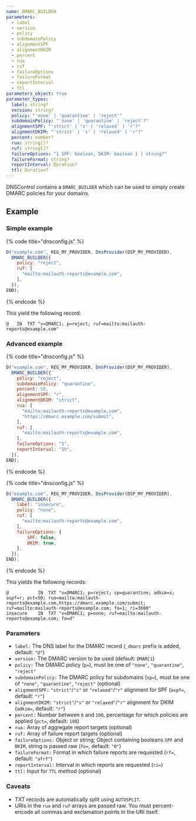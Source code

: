 ```yaml
---
name: DMARC_BUILDER
parameters:
  - label
  - version
  - policy
  - subdomainPolicy
  - alignmentSPF
  - alignmentDKIM
  - percent
  - rua
  - ruf
  - failureOptions
  - failureFormat
  - reportInterval
  - ttl
parameters_object: true
parameter_types:
  label: string?
  version: string?
  policy: "'none' | 'quarantine' | 'reject'"
  subdomainPolicy: "'none' | 'quarantine' | 'reject'?"
  alignmentSPF: "'strict' | 's' | 'relaxed' | 'r'?"
  alignmentDKIM: "'strict' | 's' | 'relaxed' | 'r'?"
  percent: number?
  rua: string[]?
  ruf: string[]?
  failureOptions: "{ SPF: boolean, DKIM: boolean } | string?"
  failureFormat: string?
  reportInterval: Duration?
  ttl: Duration?
---
```


DNSControl contains a `DMARC_BUILDER` which can be used to simply create
DMARC policies for your domains.


## Example

### Simple example

{% code title="dnsconfig.js" %}
```javascript
D("example.com", REG_MY_PROVIDER, DnsProvider(DSP_MY_PROVIDER),
  DMARC_BUILDER({
    policy: "reject",
    ruf: [
      "mailto:mailauth-reports@example.com",
    ],
  }),
END);
```
{% endcode %}

This yield the following record:

```text
@   IN  TXT "v=DMARC1; p=reject; ruf=mailto:mailauth-reports@example.com"
```

### Advanced example

{% code title="dnsconfig.js" %}
```javascript
D("example.com", REG_MY_PROVIDER, DnsProvider(DSP_MY_PROVIDER),
  DMARC_BUILDER({
    policy: "reject",
    subdomainPolicy: "quarantine",
    percent: 50,
    alignmentSPF: "r",
    alignmentDKIM: "strict",
    rua: [
      "mailto:mailauth-reports@example.com",
      "https://dmarc.example.com/submit",
    ],
    ruf: [
      "mailto:mailauth-reports@example.com",
    ],
    failureOptions: "1",
    reportInterval: "1h",
  }),
END);
```
{% endcode %}

{% code title="dnsconfig.js" %}
```javascript
D("example.com", REG_MY_PROVIDER, DnsProvider(DSP_MY_PROVIDER),
  DMARC_BUILDER({
    label: "insecure",
    policy: "none",
    ruf: [
      "mailto:mailauth-reports@example.com",
    ],
    failureOptions: {
        SPF: false,
        DKIM: true,
    },
  }),
END);
```
{% endcode %}

This yields the following records:

```text
@           IN  TXT "v=DMARC1; p=reject; sp=quarantine; adkim=s; aspf=r; pct=50; rua=mailto:mailauth-reports@example.com,https://dmarc.example.com/submit; ruf=mailto:mailauth-reports@example.com; fo=1; ri=3600"
insecure    IN  TXT "v=DMARC1; p=none; ruf=mailto:mailauth-reports@example.com; fo=d"
```

### Parameters

* `label:` The DNS label for the DMARC record (`_dmarc` prefix is added, default: `"@"`)
* `version:` The DMARC version to be used (default: `DMARC1`)
* `policy:` The DMARC policy (`p=`), must be one of `"none"`, `"quarantine"`, `"reject"`
* `subdomainPolicy:` The DMARC policy for subdomains (`sp=`), must be one of `"none"`, `"quarantine"`, `"reject"` (optional)
* `alignmentSPF:` `"strict"`/`"s"` or `"relaxed"`/`"r"` alignment for SPF (`aspf=`, default: `"r"`)
* `alignmentDKIM:` `"strict"`/`"s"` or `"relaxed"`/`"r"` alignment for DKIM (`adkim=`, default: `"r"`)
* `percent:` Number between `0` and `100`, percentage for which policies are applied (`pct=`, default: `100`)
* `rua:` Array of aggregate report targets (optional)
* `ruf:` Array of failure report targets (optional)
* `failureOptions:` Object or string; Object containing booleans `SPF` and `DKIM`, string is passed raw (`fo=`, default: `"0"`)
* `failureFormat:` Format in which failure reports are requested (`rf=`, default: `"afrf"`)
* `reportInterval:` Interval in which reports are requested (`ri=`)
* `ttl:` Input for `TTL` method (optional)

### Caveats

* TXT records are automatically split using `AUTOSPLIT`.
* URIs in the `rua` and `ruf` arrays are passed raw. You must percent-encode all commas and exclamation points in the URI itself.
